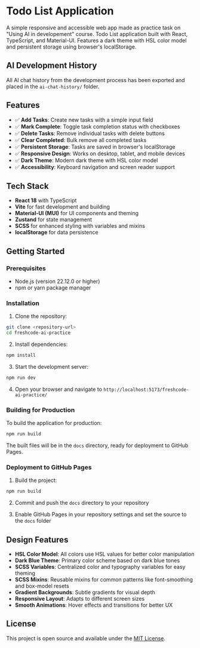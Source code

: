 # Todo List Application

A simple responsive and accessible web app made as practice task on "Using AI in developement" course.
Todo List application built with React, TypeScript, and Material-UI. Features a dark theme with HSL color model and persistent storage using browser's localStorage.

## AI Development History

All AI chat history from the development process has been exported and placed in the `ai-chat-history/` folder.

## Features

- ✅ **Add Tasks**: Create new tasks with a simple input field
- ✅ **Mark Complete**: Toggle task completion status with checkboxes
- ✅ **Delete Tasks**: Remove individual tasks with delete buttons
- ✅ **Clear Completed**: Bulk remove all completed tasks
- ✅ **Persistent Storage**: Tasks are saved in browser's localStorage
- ✅ **Responsive Design**: Works on desktop, tablet, and mobile devices
- ✅ **Dark Theme**: Modern dark theme with HSL color model
- ✅ **Accessibility**: Keyboard navigation and screen reader support

## Tech Stack

- **React 18** with TypeScript
- **Vite** for fast development and building
- **Material-UI (MUI)** for UI components and theming
- **Zustand** for state management
- **SCSS** for enhanced styling with variables and mixins
- **localStorage** for data persistence

## Getting Started

### Prerequisites

- Node.js (version 22.12.0 or higher)
- npm or yarn package manager

### Installation

1. Clone the repository:

```bash
git clone <repository-url>
cd freshcode-ai-practice
```

2. Install dependencies:

```bash
npm install
```

3. Start the development server:

```bash
npm run dev
```

4. Open your browser and navigate to `http://localhost:5173/freshcode-ai-practice/`

### Building for Production

To build the application for production:

```bash
npm run build
```

The built files will be in the `docs` directory, ready for deployment to GitHub Pages.

### Deployment to GitHub Pages

1. Build the project:

```bash
npm run build
```

2. Commit and push the `docs` directory to your repository

3. Enable GitHub Pages in your repository settings and set the source to the `docs` folder

## Design Features

- **HSL Color Model**: All colors use HSL values for better color manipulation
- **Dark Blue Theme**: Primary color scheme based on dark blue tones
- **SCSS Variables**: Centralized color and typography variables for easy theming
- **SCSS Mixins**: Reusable mixins for common patterns like font-smoothing and box-model resets
- **Gradient Backgrounds**: Subtle gradients for visual depth
- **Responsive Layout**: Adapts to different screen sizes
- **Smooth Animations**: Hover effects and transitions for better UX

## License

This project is open source and available under the [MIT License](LICENSE).
